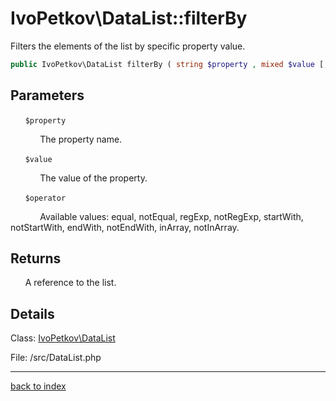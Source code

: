# IvoPetkov\DataList::filterBy

Filters the elements of the list by specific property value.

```php
public IvoPetkov\DataList filterBy ( string $property , mixed $value [, string $operator = 'equal' ] )
```

## Parameters

&nbsp;&nbsp;&nbsp;&nbsp;&nbsp;&nbsp;`$property`

&nbsp;&nbsp;&nbsp;&nbsp;&nbsp;&nbsp;&nbsp;&nbsp;&nbsp;&nbsp;&nbsp;&nbsp;The property name.

&nbsp;&nbsp;&nbsp;&nbsp;&nbsp;&nbsp;`$value`

&nbsp;&nbsp;&nbsp;&nbsp;&nbsp;&nbsp;&nbsp;&nbsp;&nbsp;&nbsp;&nbsp;&nbsp;The value of the property.

&nbsp;&nbsp;&nbsp;&nbsp;&nbsp;&nbsp;`$operator`

&nbsp;&nbsp;&nbsp;&nbsp;&nbsp;&nbsp;&nbsp;&nbsp;&nbsp;&nbsp;&nbsp;&nbsp;Available values: equal, notEqual, regExp, notRegExp, startWith, notStartWith, endWith, notEndWith, inArray, notInArray.

## Returns

&nbsp;&nbsp;&nbsp;&nbsp;&nbsp;&nbsp;A reference to the list.

## Details

Class: [IvoPetkov\DataList](ivopetkov.datalist.class.md)

File: /src/DataList.php

---

[back to index](index.md)

